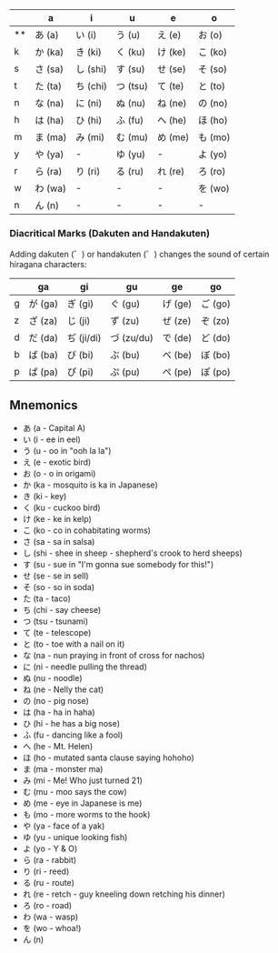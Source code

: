 |     | a  | i  | u  | e  | o  |
|-----|----|----|----|----|----|
| **  | あ (a) | い (i) | う (u) | え (e) | お (o) |
| k   | か (ka) | き (ki) | く (ku) | け (ke) | こ (ko) |
| s   | さ (sa) | し (shi) | す (su) | せ (se) | そ (so) |
| t   | た (ta) | ち (chi) | つ (tsu) | て (te) | と (to) |
| n   | な (na) | に (ni) | ぬ (nu) | ね (ne) | の (no) |
| h   | は (ha) | ひ (hi) | ふ (fu) | へ (he) | ほ (ho) |
| m   | ま (ma) | み (mi) | む (mu) | め (me) | も (mo) |
| y   | や (ya) | -    | ゆ (yu) | -    | よ (yo) |
| r   | ら (ra) | り (ri) | る (ru) | れ (re) | ろ (ro) |
| w   | わ (wa) | -    | -    | -    | を (wo) |
| n   | ん (n)  | -    | -    | -    | -    |

### Diacritical Marks (Dakuten and Handakuten)
Adding dakuten (゛) or handakuten (゜) changes the sound of certain hiragana characters:

|     | ga  | gi  | gu  | ge  | go  |
|-----|-----|-----|-----|-----|-----|
| g   | が (ga) | ぎ (gi) | ぐ (gu) | げ (ge) | ご (go) |
| z   | ざ (za) | じ (ji) | ず (zu) | ぜ (ze) | ぞ (zo) |
| d   | だ (da) | ぢ (ji/di) | づ (zu/du) | で (de) | ど (do) |
| b   | ば (ba) | び (bi) | ぶ (bu) | べ (be) | ぼ (bo) |
| p   | ぱ (pa) | ぴ (pi) | ぷ (pu) | ぺ (pe) | ぽ (po) |


## Mnemonics
- あ (a - Capital A)
- い (i - ee in eel)
- う (u - oo in "ooh la la")
- え (e - exotic bird)
- お (o - o in origami)
- か (ka - mosquito is ka in Japanese)
- き (ki - key)
- く (ku - cuckoo bird)
- け (ke - ke in kelp)
- こ (ko - co in cohabitating worms)
- さ (sa - sa in salsa)
- し (shi - shee in sheep - shepherd's crook to herd sheeps)
- す (su - sue in "I'm gonna sue somebody for this!")
- せ (se - se in sell)
- そ (so - so in soda)
- た (ta - taco)
- ち (chi - say cheese)
- つ (tsu - tsunami)
- て (te - telescope)
- と (to - toe with a nail on it)
- な (na - nun praying in front of cross for nachos)
- に (ni - needle pulling the thread)
- ぬ (nu - noodle)
- ね (ne - Nelly the cat)
- の (no - pig nose)
- は (ha - ha in haha)
- ひ (hi - he has a big nose)
- ふ (fu - dancing like a fool)
- へ (he - Mt. Helen)
- ほ (ho - mutated santa clause saying hohoho)
- ま (ma - monster ma)
- み (mi - Me! Who just turned 21)
- む (mu - moo says the cow)
- め (me - eye in Japanese is me)
- も (mo - more worms to the hook)
- や (ya - face of a yak)
- ゆ (yu - unique looking fish)
- よ (yo - Y & O)
- ら (ra - rabbit)
- り (ri - reed)
- る (ru - route)
- れ (re - retch - guy kneeling down retching his dinner)
- ろ (ro - road)
- わ (wa - wasp)
- を (wo - whoa!)
- ん (n)
